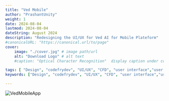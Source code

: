 ```yaml
---
title: "Ved Mobile"
author: "PrashantUnity"
weight: 1
date: 2024-08-04
lastmod: 2024-08-04
dateString: August 2024 
description: "Redesigning the UI/UX for Ved AI for Mobile Plateform"
#canonicalURL: "https://canonical.url/to/page"
cover:
    image: "./cover.jpg" # image path/url
    alt: "Download Logo" # alt text
    #caption: "Optical Character Recognition"  display caption under cover 

tags: [ "Design", "codefrydev", "UI/UX", "CFD", "user interface","user exprience","app design"]
keywords: ["Design", "codefrydev", "UI/UX", "CFD", "user interface","user exprience","app design","Ved Mobile","app","FFMPEG"]

---
```


![VedMobileApp](vedmobileapp.png)